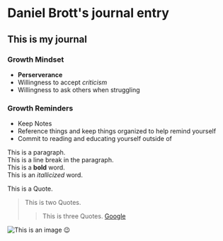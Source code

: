# Daniel Brott's journal entry
## This is my journal

### Growth Mindset
- **Perserverance**
- Willingness to accept *criticism*
- Willingness to ask others when struggling

### Growth Reminders
- Keep Notes
- Reference things and keep things organized to help remind yourself
- Commit to reading and educating yourself outside of


<p> This is a paragraph. <br> This is a line break in the paragraph.<br> This is a <strong> bold</strong> word.<br> This is an <em> itallicized </em> word.</p
  
 > This is a Quote.
  >> This is two Quotes.
  >>> This is three Quotes.
  >>> [Google](https://google.com/)
  
![This is an image](https://myoctocat.com/assets/images/base-octocat.svg)
  :wink:
